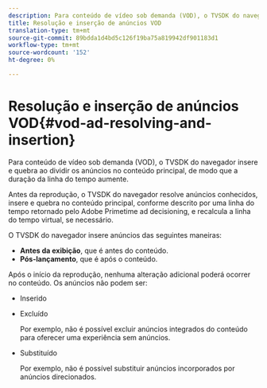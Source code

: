 ```yaml
---
description: Para conteúdo de vídeo sob demanda (VOD), o TVSDK do navegador insere e quebra ao dividir os anúncios no conteúdo principal, de modo que a duração da linha do tempo aumente.
title: Resolução e inserção de anúncios VOD
translation-type: tm+mt
source-git-commit: 89bdda1d4bd5c126f19ba75a819942df901183d1
workflow-type: tm+mt
source-wordcount: '152'
ht-degree: 0%

---
```



# Resolução e inserção de anúncios VOD{#vod-ad-resolving-and-insertion}

Para conteúdo de vídeo sob demanda (VOD), o TVSDK do navegador insere e quebra ao dividir os anúncios no conteúdo principal, de modo que a duração da linha do tempo aumente.

Antes da reprodução, o TVSDK do navegador resolve anúncios conhecidos, insere e quebra no conteúdo principal, conforme descrito por uma linha do tempo retornado pelo Adobe Primetime ad decisioning, e recalcula a linha do tempo virtual, se necessário.

O TVSDK do navegador insere anúncios das seguintes maneiras:

* **Antes da exibição**, que é antes do conteúdo.
* **Pós-lançamento**, que é após o conteúdo.

Após o início da reprodução, nenhuma alteração adicional poderá ocorrer no conteúdo. Os anúncios não podem ser:

* Inserido
* Excluído

   Por exemplo, não é possível excluir anúncios integrados do conteúdo para oferecer uma experiência sem anúncios.
* Substituído

   Por exemplo, não é possível substituir anúncios incorporados por anúncios direcionados.


